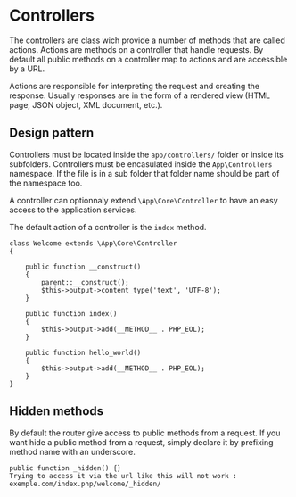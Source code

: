 # Controllers

The controllers are class wich provide a number of methods that are called
actions. Actions are methods on a controller that handle requests.
By default all public methods on a controller map to actions and are accessible
by a URL.

Actions are responsible for interpreting the request and creating the response.
Usually responses are in the form of a rendered view (HTML page, JSON object,
XML document, etc.).


## Design pattern

Controllers must be located inside the `app/controllers/` folder
or inside its subfolders. Controllers must be encasulated inside the 
`App\Controllers` namespace. If the file is in a sub folder that folder name
should be part of the namespace too.

A controller can optionnaly extend `\App\Core\Controller` to have an easy access
to the application services.

The default action of a controller is the `index` method.

    class Welcome extends \App\Core\Controller
    {

        public function __construct()
        {
            parent::__construct();
            $this->output->content_type('text', 'UTF-8');
        }

        public function index()
        {
            $this->output->add(__METHOD__ . PHP_EOL);
        }

        public function hello_world()
        {
            $this->output->add(__METHOD__ . PHP_EOL);
        }
    }

## Hidden methods

By default the router give access to public methods from a request.
If you want hide a public method from a request, simply declare it by
prefixing method name with an underscore.

    public function _hidden() {}
    Trying to access it via the url like this will not work :
    exemple.com/index.php/welcome/_hidden/